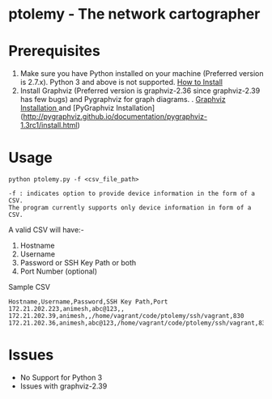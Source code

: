 # ptolemy - The network cartographer

# Prerequisites
1) Make sure you have Python installed on your machine (Preferred version is 2.7.x). 
  Python 3 and above is not supported. 
   [How to Install](https://wiki.python.org/moin/BeginnersGuide/Download)
2) Install Graphviz (Preferred version is graphviz-2.36 since graphviz-2.39 has few bugs) and Pygraphviz for graph diagrams. .
   [Graphviz Installation ](http://www.graphviz.org/Download..php) and [PyGraphviz Installation] (http://pygraphviz.github.io/documentation/pygraphviz-1.3rc1/install.html)

# Usage

```
python ptolemy.py -f <csv_file_path>

-f : indicates option to provide device information in the form of a CSV.
The program currently supports only device information in form of a CSV.
```

A valid CSV will have:-
1) Hostname
2) Username
3) Password or SSH Key Path or both
4) Port Number (optional)

Sample CSV

```
Hostname,Username,Password,SSH Key Path,Port
172.21.202.223,animesh,abc@123,,
172.21.202.39,animesh,,/home/vagrant/code/ptolemy/ssh/vagrant,830
172.21.202.36,animesh,abc@123,/home/vagrant/code/ptolemy/ssh/vagrant,830
```

# Issues
- No Support for Python 3
- Issues with graphviz-2.39
